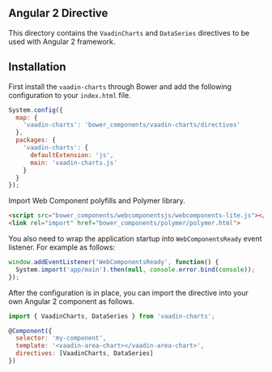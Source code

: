 ## Angular 2 Directive

This directory contains the `VaadinCharts` and `DataSeries` directives to be used with
Angular 2 framework.

## Installation

First install the `vaadin-charts` through Bower and add the following
configuration to your `index.html` file.

```javascript
System.config({
  map: {
    'vaadin-charts': 'bower_components/vaadin-charts/directives'
  },
  packages: {
    'vaadin-charts': {
      defaultExtension: 'js',
      main: 'vaadin-charts.js'
    }
  }
});
```

Import Web Component polyfills and Polymer library.
```html
<script src="bower_components/webcomponentsjs/webcomponents-lite.js"></script>
<link rel="import" href="bower_components/polymer/polymer.html">
```

You also need to wrap the application startup into `WebComponentsReady` event
listener. For example as follows:
```javascript
window.addEventListener('WebComponentsReady', function() {
  System.import('app/main').then(null, console.error.bind(console));
});
```

After the configuration is in place, you can import the directive into your
own Angular 2 component as follows.

```javascript
import { VaadinCharts, DataSeries } from 'vaadin-charts';

@Component({
  selector: 'my-component',
  template: '<vaadin-area-chart></vaadin-area-chart>',
  directives: [VaadinCharts, DataSeries]
})
```

